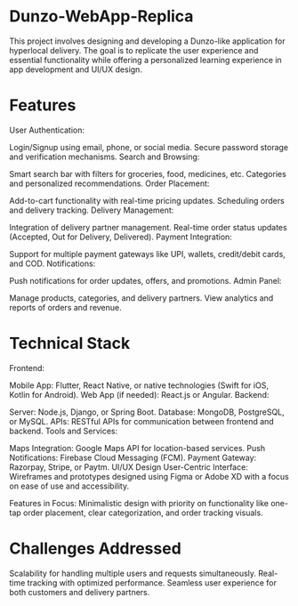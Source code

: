 # Dunzo-WebApp-Replica
This project involves designing and developing a Dunzo-like application for hyperlocal delivery. The goal is to replicate the user experience and essential functionality while offering a personalized learning experience in app development and UI/UX design.

#  Features
User Authentication:

Login/Signup using email, phone, or social media.
Secure password storage and verification mechanisms.
Search and Browsing:

Smart search bar with filters for groceries, food, medicines, etc.
Categories and personalized recommendations.
Order Placement:

Add-to-cart functionality with real-time pricing updates.
Scheduling orders and delivery tracking.
Delivery Management:

Integration of delivery partner management.
Real-time order status updates (Accepted, Out for Delivery, Delivered).
Payment Integration:

Support for multiple payment gateways like UPI, wallets, credit/debit cards, and COD.
Notifications:

Push notifications for order updates, offers, and promotions.
Admin Panel:

Manage products, categories, and delivery partners.
View analytics and reports of orders and revenue.

#  Technical Stack
Frontend:

Mobile App: Flutter, React Native, or native technologies (Swift for iOS, Kotlin for Android).
Web App (if needed): React.js or Angular.
Backend:

Server: Node.js, Django, or Spring Boot.
Database: MongoDB, PostgreSQL, or MySQL.
APIs: RESTful APIs for communication between frontend and backend.
Tools and Services:

Maps Integration: Google Maps API for location-based services.
Push Notifications: Firebase Cloud Messaging (FCM).
Payment Gateway: Razorpay, Stripe, or Paytm.
UI/UX Design
User-Centric Interface:
Wireframes and prototypes designed using Figma or Adobe XD with a focus on ease of use and accessibility.

Features in Focus:
Minimalistic design with priority on functionality like one-tap order placement, clear categorization, and order tracking visuals.

#  Challenges Addressed
Scalability for handling multiple users and requests simultaneously.
Real-time tracking with optimized performance.
Seamless user experience for both customers and delivery partners.
